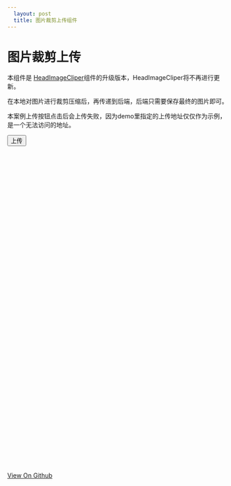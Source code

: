 ```yaml
---
  layout: post
  title: 图片裁剪上传组件
---
```


# 图片裁剪上传

本组件是 [HeadImageCliper](https://github.com/libmw/headImageCliper)组件的升级版本，HeadImageCliper将不再进行更新。

在本地对图片进行裁剪压缩后，再传递到后端，后端只需要保存最终的图片即可。

本案例上传按钮点击后会上传失败，因为demo里指定的上传地址仅仅作为示例，是一个无法访问的地址。

<style>
    #avg {z-index:999;position:absolute;top:5px;left:5px;font-size:12px;color:#000;}
}
</style>


<button onclick="imageCliper.submit();">上传</button>

<div id="headImage" style="width:730px;height:730px;margin-left: 10px;">

</div>

<script src="/resource/2015/headimagecliper/headImageCliper.js"></script>
<script>
    window.onload = function(){

        var container = document.getElementById('headImage');
        window.imageCliper = new HeadImageCliper({
            container: container, //上传界面的容器，原生dom
            flashUrl: '/resource/2015/headimagecliper/headImageCliper.swf?v=0527', //上传flash的地址,加上版本号，防止flash被缓存
            width: container.clientWidth, //flash的宽度
            height: container.clientHeight, //flash的高度
            uploadUrl: '/resource/2015/headimagecliper/upload.php', //上传路径
            file: 'file', //上传的字段名，默认为file
            isPreview: true, //是否显示预览图
            previewSize: '180|100|50', //预览图尺寸。'200|100'代表显示200*200和100*100的预览图。注意预览图的尺寸如果过大，可能会超出flash的可视范围，此时应该设置不显示预览图或者增大flash的宽高度
            resourceUrl: '/resource/2015/headimagecliper/' //flash包含的按钮、光标等静态文件的放置路径
        });

        imageCliper.bind("complete",function(evt, response){
            alert('上传成功，请查看console');
            console.log('jsjsjsjsjsjsjsjsjsjsjsjsjsjsjs**********complete', response);
        });

        imageCliper.bind("error",function(evt, response){
            alert('上传失败，请查看console');
            console.log('jsjsjsjsjsjsjsjsjsjsjsjsjsjsjs**********error', response);
        });

        //imageCliper.setImageSrc('http://127.0.0.1/imageCliper/demo/img_1432626207571.jpg'); 设置默认图片地址

    }
</script>

<footer>
    <a href="https://github.com/libmw/headImageCliper">View On Github</a>
</footer>